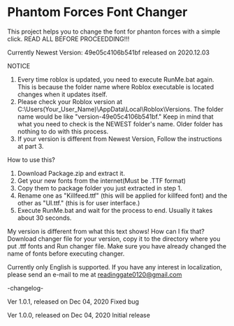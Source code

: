 # Phantom Forces Font Changer
This project helps you to change the font for phanton forces with a simple click.
READ ALL BEFORE PROCEEDDING!!!

Currently Newest Version: 49e05c4106b541bf released on 2020.12.03


NOTICE
  1. Every time roblox is updated, you need to execute RunMe.bat again. This is because the folder name where Roblox executable is located changes when it updates itself.
  2. Please check your Roblox version at C:\Users\(Your_User_Name)\AppData\Local\Roblox\Versions. The folder name would be like "version-49e05c4106b541bf." Keep in mind that what you need to check is the NEWEST folder's name. Older folder has nothing to do with this process.
  3. If your version is different from Newest Version, Follow the instructions at part 3.


  How to use this?
  1. Download Package.zip and extract it.
  2. Get your new fonts from the internet(Must be .TTF format) 
  3. Copy them to package folder you just extracted in step 1.
  4. Rename one as "Killfeed.ttf" (this will be applied for killfeed font) and the other as "UI.ttf." (this is for user interface.)
  5. Execute RunMe.bat and wait for the process to end. Usually it takes about 30 seconds.


   My version is different from what this text shows! How can I fix that?
   Download changer file for your version, copy it to the directory where you put .ttf fonts and Run changer file. Make sure you have already changed the name of fonts before executing changer.
  
Currently only English is supported. If you have any interest in localization, please send an e-mail to me at readinggate0120@gmail.com

-changelog-
 
Ver 1.0.1, released on Dec 04, 2020
Fixed bug

Ver 1.0.0, released on Dec 04, 2020
Initial release
